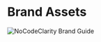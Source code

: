 # Brand Assets

![NoCodeClarity Brand Guide](https://github.com/NoCodeClarity-OU/brand/raw/main/NCC%20Brand%20Guide.png)
